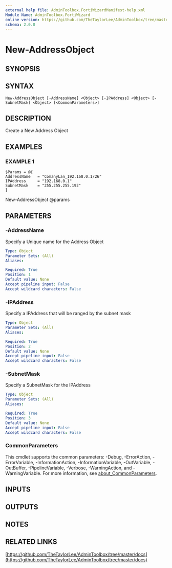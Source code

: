 ```yaml
---
external help file: AdminToolbox.FortiWizardManifest-help.xml
Module Name: AdminToolbox.FortiWizard
online version: https://github.com/TheTaylorLee/AdminToolbox/tree/master/docs
schema: 2.0.0
---
```


# New-AddressObject

## SYNOPSIS

## SYNTAX

```
New-AddressObject [-AddressName] <Object> [-IPAddress] <Object> [-SubnetMask] <Object> [<CommonParameters>]
```

## DESCRIPTION
Create a New Address Object

## EXAMPLES

### EXAMPLE 1
```
$Params = @{
AddressName   = "ComanyLan_192.168.0.1/26"
IPAddress     = "192.168.0.1"
SubnetMask    = "255.255.255.192"
}
```

New-AddressObject @params

## PARAMETERS

### -AddressName
Specify a Unique name for the Address Object

```yaml
Type: Object
Parameter Sets: (All)
Aliases:

Required: True
Position: 1
Default value: None
Accept pipeline input: False
Accept wildcard characters: False
```

### -IPAddress
Specify a IPAddress that will be ranged by the subnet mask

```yaml
Type: Object
Parameter Sets: (All)
Aliases:

Required: True
Position: 2
Default value: None
Accept pipeline input: False
Accept wildcard characters: False
```

### -SubnetMask
Specify a SubnetMask for the IPAddress

```yaml
Type: Object
Parameter Sets: (All)
Aliases:

Required: True
Position: 3
Default value: None
Accept pipeline input: False
Accept wildcard characters: False
```

### CommonParameters
This cmdlet supports the common parameters: -Debug, -ErrorAction, -ErrorVariable, -InformationAction, -InformationVariable, -OutVariable, -OutBuffer, -PipelineVariable, -Verbose, -WarningAction, and -WarningVariable. For more information, see [about_CommonParameters](http://go.microsoft.com/fwlink/?LinkID=113216).

## INPUTS

## OUTPUTS

## NOTES

## RELATED LINKS

[https://github.com/TheTaylorLee/AdminToolbox/tree/master/docs](https://github.com/TheTaylorLee/AdminToolbox/tree/master/docs)

